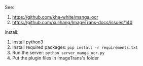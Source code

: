 See:

1. <https://github.com/kha-white/manga_ocr>
2. <https://github.com/xulihang/ImageTrans-docs/issues/140>

Install:

1. Install python3
2. Install required packages: `pip install -r requirements.txt`
3. Run the server: `python server_manga_ocr.py`
4. Put the plugin files in ImageTrans's folder